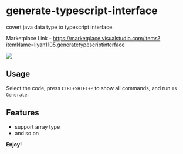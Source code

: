 # generate-typescript-interface

covert java data type to typescript interface.

Marketplace Link - https://marketplace.visualstudio.com/items?itemName=liyan1105.generatetypescriptinterface

![](https://user-images.githubusercontent.com/41133584/71400570-25e7a080-261f-11ea-81a2-6c8216cf094b.gif)

## Usage

Select the code, press `CTRL+SHIFT+P` to show all commands, and run `Ts Generate`.

## Features

- support array type
- and so on

**Enjoy!**
